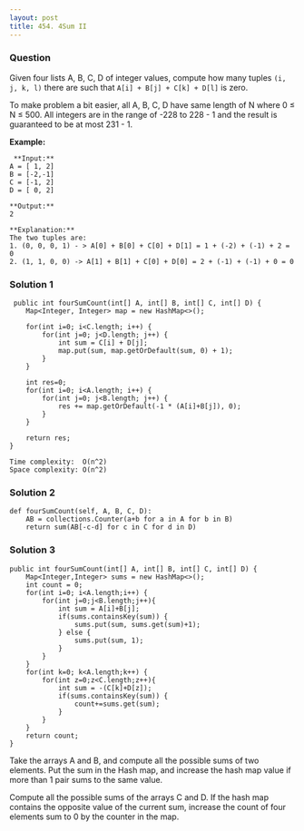 ```yaml
---
layout: post
title: 454. 4Sum II
---
```

### Question
Given four lists A, B, C, D of integer values, compute how many tuples `(i, j,
k, l)` there are such that `A[i] + B[j] + C[k] + D[l]` is zero.

To make problem a bit easier, all A, B, C, D have same length of N where 0 ≤ N
≤ 500. All integers are in the range of -228 to 228 \- 1 and the result is
guaranteed to be at most 231 \- 1.

 **Example:**

    
    
     **Input:**
    A = [ 1, 2]
    B = [-2,-1]
    C = [-1, 2]
    D = [ 0, 2]
    
    **Output:**
    2
    
    **Explanation:**
    The two tuples are:
    1. (0, 0, 0, 1) - > A[0] + B[0] + C[0] + D[1] = 1 + (-2) + (-1) + 2 = 0
    2. (1, 1, 0, 0) -> A[1] + B[1] + C[0] + D[0] = 2 + (-1) + (-1) + 0 = 0
    

### Solution 1
    
    
     public int fourSumCount(int[] A, int[] B, int[] C, int[] D) {
        Map<Integer, Integer> map = new HashMap<>();
        
        for(int i=0; i<C.length; i++) {
            for(int j=0; j<D.length; j++) {
                int sum = C[i] + D[j];
                map.put(sum, map.getOrDefault(sum, 0) + 1);
            }
        }
        
        int res=0;
        for(int i=0; i<A.length; i++) {
            for(int j=0; j<B.length; j++) {
                res += map.getOrDefault(-1 * (A[i]+B[j]), 0);
            }
        }
        
        return res;
    }
    
    Time complexity:  O(n^2)
    Space complexity: O(n^2)


### Solution 2
    
    
    def fourSumCount(self, A, B, C, D):
        AB = collections.Counter(a+b for a in A for b in B)
        return sum(AB[-c-d] for c in C for d in D)


### Solution 3
    
    
    public int fourSumCount(int[] A, int[] B, int[] C, int[] D) {
    	Map<Integer,Integer> sums = new HashMap<>();
    	int count = 0;
    	for(int i=0; i<A.length;i++) {
    		for(int j=0;j<B.length;j++){
    			int sum = A[i]+B[j];
    			if(sums.containsKey(sum)) {
    				sums.put(sum, sums.get(sum)+1);
    			} else {
    				sums.put(sum, 1);
    			}
    		}
    	}
    	for(int k=0; k<A.length;k++) {
    		for(int z=0;z<C.length;z++){
    			int sum = -(C[k]+D[z]);
    			if(sums.containsKey(sum)) {
    				count+=sums.get(sum);
    			}
    		}
    	}
    	return count;
    }
    

Take the arrays A and B, and compute all the possible sums of two elements.
Put the sum in the Hash map, and increase the hash map value if more than 1
pair sums to the same value.

Compute all the possible sums of the arrays C and D. If the hash map contains
the opposite value of the current sum, increase the count of four elements sum
to 0 by the counter in the map.



